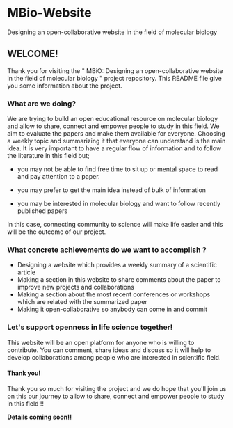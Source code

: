 # MBio-Website
Designing an open-collaborative website in the field of molecular biology

## WELCOME!
Thank you for visiting the " MBiO: Designing an open-collaborative website in the field of molecular biology " project repository. This README file give you some information about the project.

### What are we doing?

We are trying to build an open educational resource on molecular biology and allow to share, connect and empower people to study in this field. We aim to evaluate the papers and make them available for everyone. Choosing a weekly topic and summarizing it that everyone can understand is the main idea.
It is very important to have a regular flow of information and to follow the literature in this field but;

* you may not be able to find free time to sit up or mental space to read and pay attention to a paper.

* you may prefer to get the main idea instead of bulk of information
 
* you may be interested in molecular biology and want to follow recently published papers

In this case, connecting community to science will make life easier and this will be the outcome of our project.

### What concrete achievements do we want to accomplish ? 

* Designing a website which provides a weekly summary of a scientific article
* Making a section in this website to share comments about the paper to improve new projects and collaborations
*	Making a section about the most recent conferences or workshops which are related with the summarized paper 
*	Making it open-collaborative so anybody can come in and commit

### Let's support openness in life science together!
This website will be an open platform for anyone who is willing to contribute. You can comment, share ideas and discuss so it will help to develop collaborations among people who are interested in scientific field. 

#### Thank you!
Thank you so much for visiting the project and we do hope that you'll join us on this our journey to allow to share, connect and empower people to study in this field !!

**Details coming soon!!**
